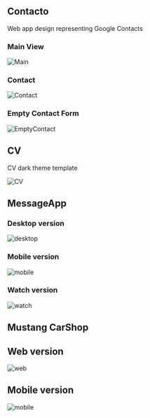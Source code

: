## Contacto

Web app design representing Google Contacts 

### Main View
![Main](https://github.com/laurakciic/UI/blob/master/Contacts/Main.png)

### Contact
![Contact](https://github.com/laurakciic/UI/blob/master/Contacts/Contact.png)

### Empty Contact Form 
![EmptyContact](https://github.com/laurakciic/UI/blob/master/Contacts/EmptyForm.png)




## CV 

CV dark theme template 

![CV](https://github.com/laurakciic/UI/blob/master/CV/A4.png)




## MessageApp

### Desktop version
![desktop](https://github.com/laurakciic/UI/blob/master/Messages/Full%20HD.jpg)

### Mobile version
![mobile](https://github.com/laurakciic/UI/blob/master/Messages/iPhone%20XRXS%20Max11.jpg)

### Watch version
![watch](https://github.com/laurakciic/UI/blob/master/Messages/Android%20Wear.png)




## Mustang CarShop

## Web version
![web](https://github.com/laurakciic/UI/blob/master/Mustang/MacBook%20Pro%2015.jpg)

## Mobile version
![mobile](https://github.com/laurakciic/UI/blob/master/Mustang/iPhone%20XRXS%20Max11.jpg)
